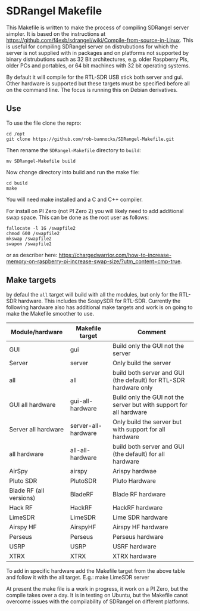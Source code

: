 # SDRangel Makefile
This Makefile is written to make the process of compiling SDRangel server simpler.  It is based on the instructions at https://github.com/f4exb/sdrangel/wiki/Compile-from-source-in-Linux.  This is useful for compiling SDRangel server on distrubutions for which the server is not supplied with in packages and on platforms not supported by binary distrubutions such as 32 Bit architectures, e.g. older Raspberry PIs, older PCs and portables, or 64 bit machines with 32 bit operating systems.

By default it will compile for the RTL-SDR USB stick both server and gui.  Other hardware is supported but these targets must be specified before all on the command line.  The focus is running this on Debian derivatives.
## Use
To use the file clone the repro:

    cd /opt
    git clone https://github.com/rob-bannocks/SDRangel-Makefile.git
   
Then rename the `SDRangel-Makefile` directory to `build`:

    mv SDRangel-Makefile build

Now change directory into build and run the make file:

    cd build
    make
You will need make installed and a C and C++ compiler.  

For install on PI Zero (not PI Zero 2) you will likely need to add additional swap space.  This can be done as the root user as follows: 
   
    fallocate -l 1G /swapfile2
    chmod 600 /swapfile2
    mkswap /swapfile2
    swapon /swapfile2

or as describer here: https://chargedwarrior.com/how-to-increase-memory-on-raspberry-pi-increase-swap-size/?utm_content=cmp-true.
## Make targets
by defaul the `all` target will build with all the modules, but only for the RTL-SDR hardware.  This includes the SoapySDR for RTL-SDR.  Currently the following hardware also has additional make targets and work is on going to make the Makefile smoother to use. 

|Module/hardware|Makefile target|Comment|
|--|--|--|
|GUI|gui|Build only the GUI not the server|
|Server|server|Only build the server|
|all|all|build both server and GUI (the default) for RTL-SDR hardware only|
|GUI all hardware|gui-all-hardware|Build only the GUI not the server but with support for all hardware|
|Server all hardware|server-all-hardware|Only build the server but with support for all hardware|
|all hardware|all-all-hardware|build both server and GUI (the default) for all hardware|
|AirSpy|airspy|Arispy hardwae|
|Pluto SDR|PlutoSDR|Pluto Hardware|
|Blade RF (all versions)|BladeRF|Blade RF hardware|
|Hack RF|HackRF|HackRF hardware|
|LimeSDR|LimeSDR|Lime SDR hardware|
|Airspy HF|AirspyHF|Airspy HF hardware|
|Perseus|Perseus|Perseus hardware|
|USRP|USRP|USRF hardware|
|XTRX|XTRX|XTRX hardware|

To add in specific hardware add the Makefile target from the above table and follow it with the all target. E.g.:
	make LimeSDR server

At present the make file is a work in progress, it work on a PI Zero, but the compile takes over a day.  It is in testing on Ubuntu, but the Makefile canot overcome issues with the compilability of SDRangel on different platforms.
